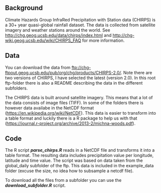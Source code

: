 
## Background
Climate Hazards Group InfraRed Precipitation with Station data (CHIRPS) is a 30+ year quasi-global rainfall dataset. The data is collected from satellite imagery and weather stations around the world. See http://chg.geog.ucsb.edu/data/chirps/index.html and http://chg-wiki.geog.ucsb.edu/wiki/CHIRPS_FAQ for more information.

## Data
You can download the data from ftp://chg-ftpout.geog.ucsb.edu/pub/org/chg/products/CHIRPS-2.0/. Note there are two versions of CHIRPS, I have selected the latest (version 2.0). In this root ftp-folder there is also a README describing the data in the different subfolders.

The CHIRPS data is built around satellite imagery. This means that a lot of the data consists of image files (TIFF). In some of the folders there is however data availabe in the NetCDF format (https://en.wikipedia.org/wiki/NetCDF). This data is easier to transform into a table format and luckily there is a R package to help us with that (https://journal.r-project.org/archive/2013-2/michna-woods.pdf).

## Code
The R script ***parse_chirps.R*** reads in a NetCDF file and transforms it into a table format. The resulting data includes precipitation value per longitude, latitude and time value. The script was based on data taken from the global_daily subfolder of the ftp. This data is included in the example_data folder (excuse the size, no idea how to subsample a netcdf file).

To download all the files from a subfolder you can use the ***download_subfolder.R*** script.

